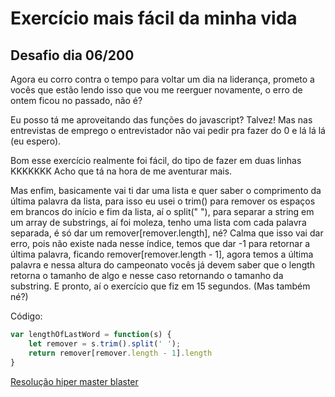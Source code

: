 # Exercício mais fácil da minha vida

## Desafio dia 06/200

Agora eu corro contra o tempo para voltar um dia na liderança, prometo a vocês que estão lendo isso que vou me reerguer novamente, o erro de ontem ficou no passado, não é?

Eu posso tá me aproveitando das funções do javascript? Talvez! Mas nas entrevistas de emprego o entrevistador não vai pedir pra fazer do 0 e lá lá lá (eu espero).

Bom esse exercício realmente foi fácil, do tipo de fazer em duas linhas KKKKKKK Acho que tá na hora de me aventurar mais.

Mas enfim, basicamente vai ti dar uma lista e quer saber o comprimento da última palavra da lista, para isso eu usei o trim() para remover os espaços em brancos do início e fim da lista, aí o split(" "), para separar a string em um array de substrings, aí foi moleza, tenho uma lista com cada palavra separada, é só dar um remover[remover.length], né? Calma que isso vai dar erro, pois não existe nada nesse índice, temos que dar -1 para retornar a última palavra, ficando remover[remover.length - 1], agora temos a última palavra e nessa altura do campeonato vocês já devem saber que o length retorna o tamanho de algo e nesse caso retornando o tamanho da substring. E pronto, aí o exercício que fiz em 15 segundos. (Mas também né?)

Código:
``` javascript
var lengthOfLastWord = function(s) {
    let remover = s.trim().split(' '); 
    return remover[remover.length - 1].length
}
```

[Resolução hiper master blaster](https://leetcode.com/problems/length-of-last-word/submissions/1624927964)
